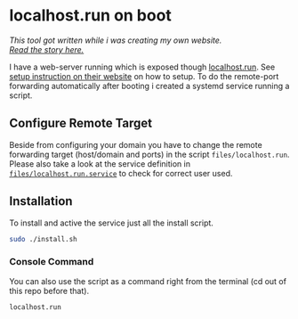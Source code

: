 # localhost.run on boot

*This tool got written while i was creating my own website.  
[Read the story here.](https://quehl.xyz/0_about.html)*   

I have a web-server running which is exposed though [localhost.run](http://localhost.run).
See [setup instruction on their website](http://localhost.run/docs/custom-domains/) on how to setup.
To do the remote-port forwarding automatically after booting i created a systemd service running a script.

## Configure Remote Target

Beside from configuring your domain you have to change the remote forwarding target (host/domain and ports) in the script `files/localhost.run`.
Please also take a look at the service definition in [`files/localhost.run.service`](https://github.com/Felix-Quehl/localhost.run/blob/main/files/localhost.run.service#L9) to check for correct user used. 

## Installation

To install and active the service just all the install script.

```bash
sudo ./install.sh
```

### Console Command

You can also use the script as a command right from the terminal (cd out of this repo before that).

```bash
localhost.run
```
